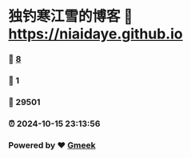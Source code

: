 # 独钓寒江雪的博客 :link: https://niaidaye.github.io 
### :page_facing_up: [8](https://niaidaye.github.io/tag.html) 
### :speech_balloon: 1 
### :hibiscus: 29501 
### :alarm_clock: 2024-10-15 23:13:56 
### Powered by :heart: [Gmeek](https://github.com/Meekdai/Gmeek)
